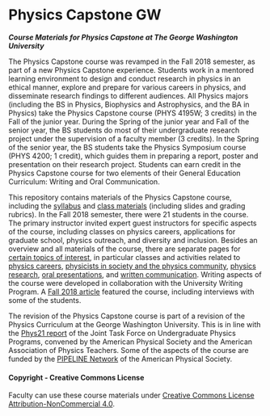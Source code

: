 # Physics Capstone GW
**_Course Materials for Physics Capstone at The George Washington University_**

The Physics Capstone course was revamped in the Fall 2018 semester, as part of a new Physics Capstone experience. Students work in a mentored learning environment to design and conduct research in physics in an ethical manner, explore and prepare for various careers in physics, and disseminate research findings to different audiences. All Physics majors (including the BS in Physics, Biophysics and Astrophysics, and the BA in Physics) take the Physics Capstone course (PHYS 4195W; 3 credits) in the Fall of the junior year. During the Spring of the junior year and Fall of the senior year, the BS students do most of their undergraduate research project under the supervision of a faculty member (3 credits). In the Spring of the senior year, the BS students take the Physics Symposium course (PHYS 4200; 1 credit), which guides them in preparing a report, poster and presentation on their research project. Students can earn credit in the Physics Capstone course for two elements of their General Education Curriculum: Writing and Oral Communication.

This repository contains materials of the Physics Capstone course, including the [syllabus](Syllabus.md) and [class materials](Classes.md) (including slides and grading rubrics). In the Fall 2018 semester, there were 21 students in the course. The primary instructor invited expert guest instructors for specific aspects of the course, including classes on physics careers, applications for graduate school, physics outreach, and diversity and inclusion. Besides an overview and all materials of the course, there are separate pages for [certain topics of interest](Topics/), in particular classes and activities related to [physics careers](Topics/Careers.md), [physicists in society and the physics community](Topics/Community.md), [physics research](Topics/Research.md), [oral presentations](Topics/Presenting.md), and [written communication](Topics/Writing.md). Writing aspects of the course were developed in collaboration with the University Writing Program. A [Fall 2018 article](https://columbian.gwu.edu/physics-professionally-speaking) featured the course, including interviews with some of the students.

The revision of the Physics Capstone course is part of a revision of the Physics Curriculum at the George Washington University. This is in line with the [Phys21 report](https://www.compadre.org/jtupp/) of the Joint Task Force on Undergraduate Physics Programs, convened by the American Physical Society and the American Association of Physics Teachers. Some of the aspects of the course are funded by the [PIPELINE Network](https://www.aps.org/programs/education/innovation/pipeline/index.cfm) of the American Physical Society.

#### Copyright - Creative Commons License

Faculty can use these course materials under [Creative Commons License Attribution-NonCommercial 4.0](https://creativecommons.org/licenses/by-nc/4.0/).
